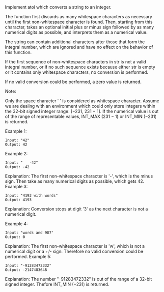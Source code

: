 Implement atoi which converts a string to an integer.

The function first discards as many whitespace characters as necessary until the first non-whitespace character is found. Then, starting from this character, takes an optional initial plus or minus sign followed by as many numerical digits as possible, and interprets them as a numerical value.

The string can contain additional characters after those that form the integral number, which are ignored and have no effect on the behavior of this function.

If the first sequence of non-whitespace characters in str is not a valid integral number, or if no such sequence exists because either str is empty or it contains only whitespace characters, no conversion is performed.

If no valid conversion could be performed, a zero value is returned.

Note:

Only the space character ' ' is considered as whitespace character.
Assume we are dealing with an environment which could only store integers within the 32-bit signed integer range: [−231,  231 − 1]. If the numerical value is out of the range of representable values, INT_MAX (231 − 1) or INT_MIN (−231) is returned.

Example 1:

```
Input: "42"
Output: 42
```

Example 2:

```
Input: "   -42"
Output: -42
```

Explanation: The first non-whitespace character is '-', which is the minus sign.
             Then take as many numerical digits as possible, which gets 42.
Example 3:

```
Input: "4193 with words"
Output: 4193
```

Explanation: Conversion stops at digit '3' as the next character is not a numerical digit.

Example 4:

```
Input: "words and 987"
Output: 0
```

Explanation: The first non-whitespace character is 'w', which is not a numerical
             digit or a +/- sign. Therefore no valid conversion could be performed.
Example 5:

```
Input: "-91283472332"
Output: -2147483648
```

Explanation: The number "-91283472332" is out of the range of a 32-bit signed integer.
             Thefore INT_MIN (−231) is returned.